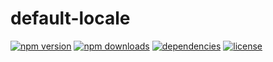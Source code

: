 # default-locale

[![npm version](https://img.shields.io/npm/v/default-locale.svg)](https://npmjs.com/package/default-locale)
[![npm downloads](https://img.shields.io/npm/dm/default-locale.svg)](https://npmjs.com/package/default-locale)
[![dependencies](https://david-dm.org/UniQLab/default-locale.svg)](https://david-dm.org/UniQLab/ddefault-locale)
[![license](https://img.shields.io/npm/l/default-locale.svg)](https://github.com/UniQLab/default-locale/blob/master/LICENSE)